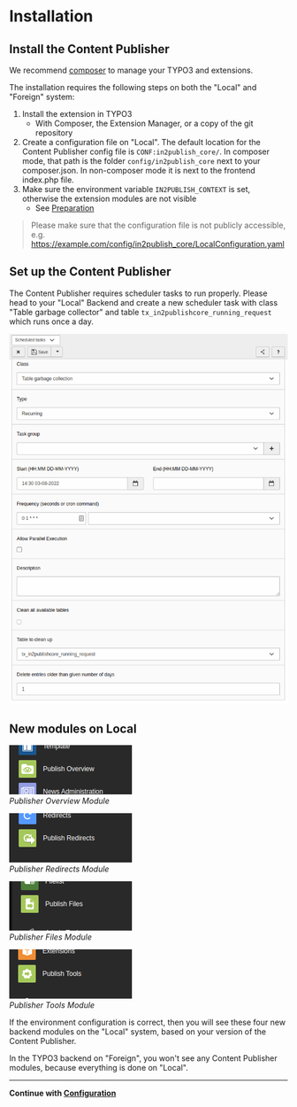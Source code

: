 # Installation

## Install the Content Publisher

We recommend [composer](https://getcomposer.org/) to manage your TYPO3 and extensions.

The installation requires the following steps on both the "Local" and "Foreign" system:

1. Install the extension in TYPO3
    * With Composer, the Extension Manager, or a copy of the git repository
2. Create a configuration file on "Local". The default location for the Content Publisher config file
   is `CONF:in2publish_core/`. In composer mode, that path is the folder `config/in2publish_core` next to your
   composer.json. In non-composer mode it is next to the frontend index.php file.
3. Make sure the environment variable `IN2PUBLISH_CONTEXT` is set, otherwise the extension modules are not visible
    * See [Preparation](1_Preparation.md)

> Please make sure that the configuration file is not publicly accessible,
> e.g. https://example.com/config/in2publish_core/LocalConfiguration.yaml

## Set up the Content Publisher

The Content Publisher requires scheduler tasks to run properly. Please head to your "Local" Backend and create a new
scheduler task with class "Table garbage collector" and table `tx_in2publishcore_running_request` which runs once a day.

![Table garbage collector for table tx_in2publishcore_running_request](_img/scheduler_table_garbage_collection.png)

## New modules on Local

![Publisher Overview Module](_img/modules_publish_overview.png)\
_Publisher Overview Module_

![Publisher Redirects Module](_img/module_publish_redirects.png)\
_Publisher Redirects Module_

![Publisher Files Module](_img/module_publish_files.png)\
_Publisher Files Module_

![Publisher Tools Module](_img/module_publish_tools.png)\
_Publisher Tools Module_

If the environment configuration is correct, then you will see these four new backend modules on the "Local" system,
based on your version of the Content Publisher.

In the TYPO3 backend on "Foreign", you won't see any Content Publisher modules, because everything is done on "Local".

---

**Continue with [Configuration](3_Configuration.md)**
